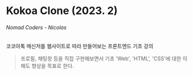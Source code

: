# Kokoa Clone (2023. 2)

###### Nomad Coders - Nicolas

코코아톡 메신저를 웹사이트로 따라 만들어보는 프론트엔드 기초 강의

> 프로필, 채팅창 등을 직접 구현해보면서 기초 'Web', 'HTML', 'CSS'에 대한 이해도 향상을 목표로 한다.

